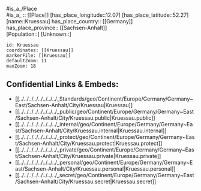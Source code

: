 ﻿---
location: [52.27,12.07] 
mapzoom: [7,12] 
mapmarker: city 
type: City
tags:
- geo/City


SpocWebEntityId: 31674
isDeleted: false
confidential: public

---
#is_a_/Place  
#is_a_ :: [[Place]] 
[has_place_longitude::12.07] 
[has_place_latitude::52.27] 
[name::Kruessau] 
has_place_country:: [[Germany]]  
has_place_province:: [[Sachsen-Anhalt]]  
[Population::] 
[Unknown::] 


```leaflet
id: Kruessau
coordinates: [[Kruessau]] 
markerFile: [[Kruessau]] 
defaultZoom: 11 
maxZoom: 18
```


## Confidential Links & Embeds: 
- [[../../../../../../../../_Standards/geo/Continent/Europe/Germany/Germany~East/Sachsen-Anhalt/City/Kruessau|Kruessau]] 
- [[../../../../../../../../_public/geo/Continent/Europe/Germany/Germany~East/Sachsen-Anhalt/City/Kruessau.public|Kruessau.public]] 
- [[../../../../../../../../_internal/geo/Continent/Europe/Germany/Germany~East/Sachsen-Anhalt/City/Kruessau.internal|Kruessau.internal]] 
- [[../../../../../../../../_protect/geo/Continent/Europe/Germany/Germany~East/Sachsen-Anhalt/City/Kruessau.protect|Kruessau.protect]] 
- [[../../../../../../../../_private/geo/Continent/Europe/Germany/Germany~East/Sachsen-Anhalt/City/Kruessau.private|Kruessau.private]] 
- [[../../../../../../../../_personal/geo/Continent/Europe/Germany/Germany~East/Sachsen-Anhalt/City/Kruessau.personal|Kruessau.personal]] 
- [[../../../../../../../../_secret/geo/Continent/Europe/Germany/Germany~East/Sachsen-Anhalt/City/Kruessau.secret|Kruessau.secret]] 
